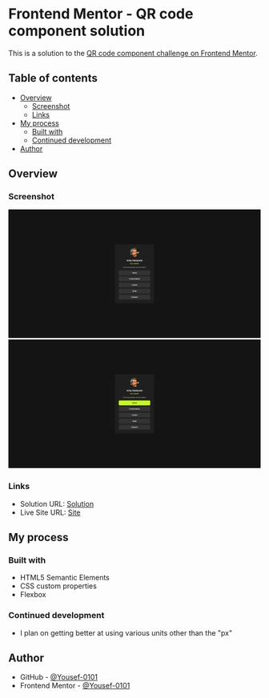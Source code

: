  # Frontend Mentor - QR code component solution

This is a solution to the [QR code component challenge on Frontend Mentor](https://www.frontendmentor.io/challenges/qr-code-component-iux_sIO_H). 

## Table of contents

- [Overview](#overview)
  - [Screenshot](#screenshot)
  - [Links](#links)
- [My process](#my-process)
  - [Built with](#built-with)
  - [Continued development](#continued-development)
- [Author](#author)

## Overview

### Screenshot

![Screenshot](./assets/images/screenshot.png)
![Screenshot](./assets/images/screenshot-hover.png)

### Links

- Solution URL: [Solution]()
- Live Site URL: [Site]()

## My process

### Built with

- HTML5 Semantic Elements
- CSS custom properties
- Flexbox

### Continued development

- I plan on getting better at using various units other than the "px"

## Author

- GitHub - [@Yousef-0101](https://github.com/Yousef-0101)
- Frontend Mentor - [@Yousef-0101](https://www.frontendmentor.io/profile/Yousef-0101)
